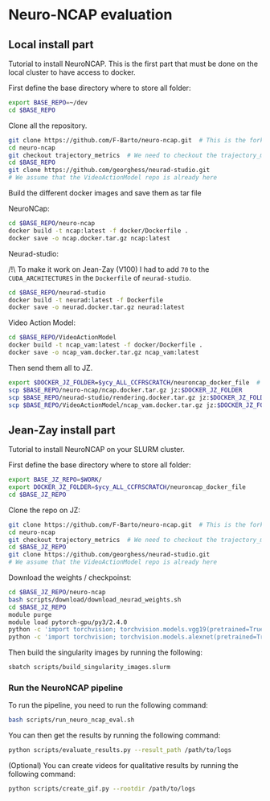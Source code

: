 # Neuro-NCAP evaluation

## Local install part

Tutorial to install NeuroNCAP. This is the first part that must be done on the local cluster to have access to docker.

First define the base directory where to store all folder:

```bash
export BASE_REPO=~/dev
cd $BASE_REPO
```

Clone all the repository.

```bash
git clone https://github.com/F-Barto/neuro-ncap.git  # This is the forked repo
cd neuro-ncap
git checkout trajectory_metrics  # We need to checkout the trajectory_metrics branch to have our new metrics
cd $BASE_REPO
git clone https://github.com/georghess/neurad-studio.git
# We assume that the VideoActionModel repo is already here
```

Build the different docker images and save them as tar file

NeuroNCap:

```bash
cd $BASE_REPO/neuro-ncap
docker build -t ncap:latest -f docker/Dockerfile .
docker save -o ncap.docker.tar.gz ncap:latest
```

Neurad-studio:

/!\ To make it work on Jean-Zay (V100) I had to add `70` to the `CUDA_ARCHITECTURES` in the `Dockerfile` of `neurad-studio`.

```bash
cd $BASE_REPO/neurad-studio
docker build -t neurad:latest -f Dockerfile
docker save -o neurad.docker.tar.gz neurad:latest
```

Video Action Model:

```bash
cd $BASE_REPO/VideoActionModel
docker build -t ncap_vam:latest -f docker/Dockerfile .
docker save -o ncap_vam.docker.tar.gz ncap_vam:latest
```

Then send them all to JZ.

```bash
export $DOCKER_JZ_FOLDER=$ycy_ALL_CCFRSCRATCH/neuroncap_docker_file  # you need to define this
scp $BASE_REPO/neuro-ncap/ncap.docker.tar.gz jz:$DOCKER_JZ_FOLDER
scp $BASE_REPO/neurad-studio/rendering.docker.tar.gz jz:$DOCKER_JZ_FOLDER
scp $BASE_REPO/VideoActionModel/ncap_vam.docker.tar.gz jz:$DOCKER_JZ_FOLDER
```

## Jean-Zay install part

Tutorial to install NeuroNCAP on your SLURM cluster.

First define the base directory where to store all folder:

```bash
export BASE_JZ_REPO=$WORK/
export DOCKER_JZ_FOLDER=$ycy_ALL_CCFRSCRATCH/neuroncap_docker_file
cd $BASE_JZ_REPO
```

Clone the repo on JZ:

```bash
git clone https://github.com/F-Barto/neuro-ncap.git  # This is the forked repo
cd neuro-ncap
git checkout trajectory_metrics  # We need to checkout the trajectory_metrics branch to have our new metrics
cd $BASE_JZ_REPO
git clone https://github.com/georghess/neurad-studio.git
# We assume that the VideoActionModel repo is already here
```

Download the weights / checkpoinst:

```bash
cd $BASE_JZ_REPO/neuro-ncap
bash scripts/download/download_neurad_weights.sh
cd $BASE_JZ_REPO
module purge
module load pytorch-gpu/py3/2.4.0
python -c 'import torchvision; torchvision.models.vgg19(pretrained=True)'
python -c 'import torchvision; torchvision.models.alexnet(pretrained=True)'
```

Then build the singularity images by running the following:

```bash
sbatch scripts/build_singularity_images.slurm
```

### Run the NeuroNCAP pipeline

To run the pipeline, you need to run the following command:

```bash
bash scripts/run_neuro_ncap_eval.sh
```

You can then get the results by running the following command:

```bash
python scripts/evaluate_results.py --result_path /path/to/logs
```

(Optional) You can create videos for qualitative results by running the following command:

```bash
python scripts/create_gif.py --rootdir /path/to/logs
```
